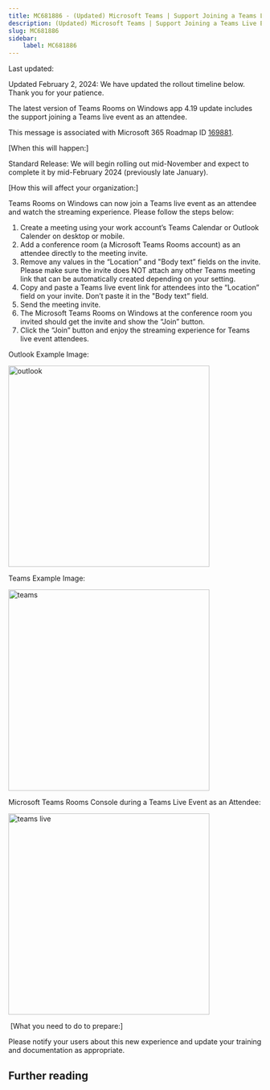 ```yaml
---
title: MC681886 - (Updated) Microsoft Teams | Support Joining a Teams Live Event as Attendee for Teams Rooms on Windows
description: (Updated) Microsoft Teams | Support Joining a Teams Live Event as Attendee for Teams Rooms on Windows
slug: MC681886
sidebar:
    label: MC681886
---
```



Last updated: 

<p style="">Updated February 2, 2024: We have updated the rollout timeline below. Thank you for your patience.</p><p style="">The latest version of Teams Rooms on Windows app 4.19 update includes the support joining a Teams live event as an attendee.<br></p><p>This message is associated with Microsoft 365 Roadmap ID <a href="https://www.microsoft.com/microsoft-365/roadmap?filters=&amp;searchterms=169881" target="_blank">169881</a>.</p><p>[When this will happen:]<br></p><p>Standard Release: We will begin rolling out mid-November and expect to complete it by mid-February 2024 (previously late January).&nbsp;</p><p>[How this will affect your organization:]<br></p><p>Teams Rooms on Windows can now join a Teams live event as an attendee and watch the streaming experience. Please follow the steps below:</p><ol><li>Create a meeting using your work account’s Teams Calendar or Outlook Calender on desktop or mobile.</li><li>Add a conference room (a Microsoft Teams Rooms account) as an attendee directly to the meeting invite.&nbsp;</li><li>Remove any values in the “Location” and "Body text” fields on the invite. Please make sure the invite does NOT attach any other Teams meeting link that can be automatically created depending on your setting.&nbsp;</li><li>Copy and paste a Teams live event link for attendees into the “Location” field on your invite. Don’t paste it in the "Body text” field.&nbsp;</li><li>Send the meeting invite.</li><li>The Microsoft Teams Rooms on Windows at the conference room you invited should get the invite and show the “Join” button.&nbsp;</li><li>Click the “Join” button and enjoy the streaming experience for Teams live event attendees.&nbsp;</li></ol><p>Outlook Example Image: </p><p><img src="https://img-prod-cms-rt-microsoft-com.akamaized.net/cms/api/am/imageFileData/RW1dmWt?ver=4dfd" style="width: 400px;" alt="outlook"><br></p><p>Teams Example Image:&nbsp;</p><p><img src="https://img-prod-cms-rt-microsoft-com.akamaized.net/cms/api/am/imageFileData/RW1dmWw?ver=f739" style="width: 400px;" alt="teams"><br></p><p>Microsoft Teams Rooms Console during a Teams Live Event as an Attendee:</p><p><img src="https://img-prod-cms-rt-microsoft-com.akamaized.net/cms/api/am/imageFileData/RW1dpyz?ver=136f" style="width: 400px;" alt="teams live"><br></p><p>&nbsp;[What you need to do to prepare:]</p><p>Please notify your users about this new experience and update your training and documentation as appropriate.&nbsp;</p>

## Further reading
